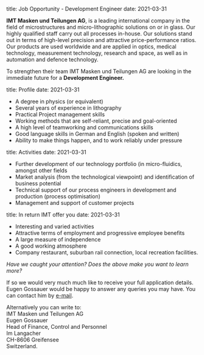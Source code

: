 title: Job Opportunity - Development Engineer
date: 2021-03-31

<!--break-->
**IMT Masken und Teilungen AG**, is a leading international company in the field of microstructures and micro-lithographic solutions on or in glass. Our highly qualified staff carry out all processes in-house. Our solutions stand out in terms of high-level precision and attractive price-performance ratios. Our products are used worldwide and are applied in optics, medical technology, measurement technology, research and space, as well as in automation and defence technology.  
  
To strengthen their team IMT Masken und Teilungen AG are looking in the immediate future for a **Development Engineer.**  
  
title:  Profile
date: 2021-03-31


* A degree in physics (or equivalent)  
* Several years of experience in lithography  
* Practical Project management skills  
* Working methods that are self-reliant, precise and goal-oriented  
* A high level of teamworking and communications skills  
* Good language skills in German and English (spoken and written)  
* Ability to make things happen, and to work reliably under pressure  
  
title:  Activities
date: 2021-03-31


* Further development of our technology portfolio (in micro-fluidics, amongst other fields  
* Market analysis (from the technological viewpoint) and identification of business potential  
* Technical support of our process engineers in development and production (process
optimisation)  
* Management and support of customer projects  
  
title:  In return IMT offer you
date: 2021-03-31

  
* Interesting and varied activities  
* Attractive terms of employment and progressive employee benefits  
* A large measure of independence  
* A good working atmosphere  
* Company restaurant, suburban rail connection, local recreation facilities.  
  
*Have we caught your attention? Does the above make you want to learn more?*  
  
If so we would very much much like to receive your full application details.
Eugen Gossauer would be happy to answer any queries you may have. You can contact him by [e-mail](mailto:egossauer@imtag.ch).   

Alternatively you can write to:  
IMT Masken und Teilungen AG  
Eugen Gossauer  
Head of Finance, Control and Personnel    
Im Langacher  
CH-8606 Greifensee  
Switzerland.